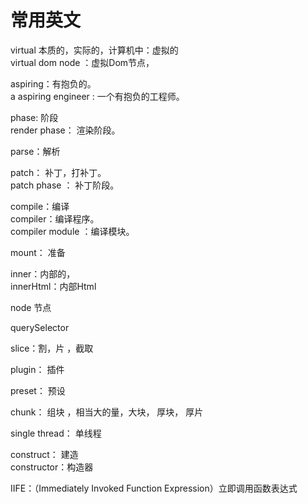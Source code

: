 # 常用英文
virtual 本质的，实际的，计算机中：虚拟的  
virtual dom node ：虚拟Dom节点，  

aspiring：有抱负的。  
a aspiring engineer : 一个有抱负的工程师。  

phase: 阶段  
render phase： 渲染阶段。  

parse：解析  

patch： 补丁，打补丁。  
patch phase ： 补丁阶段。  

compile：编译  
compiler：编译程序。  
compiler module ：编译模块。  

mount： 准备  

inner：内部的，  
innerHtml：内部Html  

node 节点  

querySelector   

slice：割，片 ，截取  

plugin： 插件  

preset： 预设  

chunk： 组块 ，相当大的量，大块， 厚块， 厚片  

single thread： 单线程  

construct： 建造  
constructor：构造器  

IIFE：（Immediately Invoked Function Expression）立即调用函数表达式  
